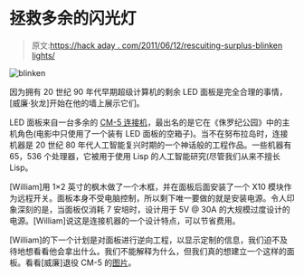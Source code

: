 # 拯救多余的闪光灯

> 原文:[https://hack aday . com/2011/06/12/rescuiting-surplus-blinken lights/](https://hackaday.com/2011/06/12/rescuing-surplus-blinkenlights/)

![](../Images/14a282c1d19c98e6adace99a7d20c52e.png "blinken")

因为拥有 20 世纪 90 年代早期超级计算机的剩余 LED 面板是完全合理的事情，[威廉·狄龙]开始在他的墙上展示它们。

LED 面板来自一台多余的 [CM-5 连接机](http://en.wikipedia.org/wiki/Connection_Machine)，最出名的是它在《侏罗纪公园》中的主机角色(电影中只使用了一个装有 LED 面板的空箱子)。当不在努布拉岛时，连接机器是 20 世纪 80 年代人工智能复兴时期的一个神话般的工程作品。一些机器有 65，536 个处理器，它被用于使用 Lisp 的人工智能研究(尽管我们从来不擅长 Lisp。

[William]用 1×2 英寸的枫木做了一个木框，并在面板后面安装了一个 X10 模块作为远程开关。面板本身不受电脑控制，所以剩下唯一要做的就是安装电源。令人印象深刻的是，当面板仅消耗 7 安培时，设计用于 5V @ 30A 的大规模过度设计的电源。[William]说这是连接机器的一个设计特点，可以节省费用。

[William]的下一个计划是对面板进行逆向工程，以显示定制的信息，我们迫不及待地想看看他会拿出什么。我们不能解释为什么，但我们真的想建立一个这样的面板。看看[威廉]退役 CM-5 的[图片](http://alternet.us.com/?p=1287)。